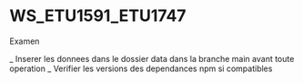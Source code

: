 # WS_ETU1591_ETU1747
Examen 

_ Inserer les donnees dans le dossier data dans la branche main avant toute operation
_ Verifier les versions des dependances npm si compatibles 

